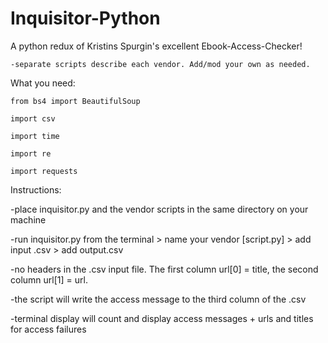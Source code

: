 # Inquisitor-Python

A python redux of Kristins Spurgin's excellent Ebook-Access-Checker!
  
    -separate scripts describe each vendor. Add/mod your own as needed.
  
What you need:  

	from bs4 import BeautifulSoup 

	import csv

	import time

	import re 

	import requests
  

Instructions:

-place inquisitor.py and the vendor scripts in the same directory on your machine

-run inquisitor.py from the terminal > name your vendor [script.py] > add input .csv > add output.csv

-no headers in the .csv input file. The first column url[0] = title, the second column url[1] = url. 

-the script will write the access message to the third column of the .csv

-terminal display will count and display access messages + urls and titles for access failures
